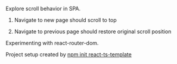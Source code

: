 Explore scroll behavior in SPA.

1. Navigate to new page should scroll to top

2. Navigate to previous page should restore original scroll position

Experimenting with react-router-dom.

Project setup created by [npm init react-ts-template](toolkit.md)
